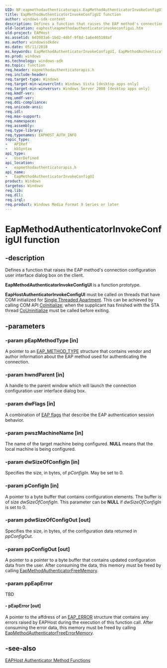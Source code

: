 ```yaml
---
UID: NF:eapmethodauthenticatorapis.EapMethodAuthenticatorInvokeConfigUI
title: EapMethodAuthenticatorInvokeConfigUI function
author: windows-sdk-content
description: Defines a function that raises the EAP method's connection configuration user interface dialog box on the client.
old-location: eaphost\eapmethodauthenticatorinvokeconfigui.htm
old-project: EAPHost
ms.assetid: 6d3083a6-1bd2-4dbf-9f8d-1a6e465188af
ms.author: windowssdkdev
ms.date: 05/11/2018
ms.keywords: EapMethodAuthenticatorInvokeConfigUI, EapMethodAuthenticatorInvokeConfigUI function [EAPHost], eaphost.eapmethodauthenticatorinvokeconfigui, eapmethodauthenticatorapis/EapMethodAuthenticatorInvokeConfigUI
ms.prod: windows
ms.technology: windows-sdk
ms.topic: function
req.header: eapmethodauthenticatorapis.h
req.include-header: 
req.target-type: Windows
req.target-min-winverclnt: Windows Vista [desktop apps only]
req.target-min-winversvr: Windows Server 2008 [desktop apps only]
req.kmdf-ver: 
req.umdf-ver: 
req.ddi-compliance: 
req.unicode-ansi: 
req.idl: 
req.max-support: 
req.namespace: 
req.assembly: 
req.type-library: 
req.typenames: EAPHOST_AUTH_INFO
topic_type:
-	APIRef
-	kbSyntax
api_type:
-	UserDefined
api_location:
-	eapmethodauthenticatorapis.h
api_name:
-	EapMethodAuthenticatorInvokeConfigUI
product: Windows
targetos: Windows
req.lib: 
req.dll: 
req.irql: 
req.product: Windows Media Format 9 Series or later
---
```


# EapMethodAuthenticatorInvokeConfigUI function


## -description


Defines a function that raises the EAP method's connection configuration user interface dialog box on the client.

<b>EapMethodAuthenticatorInvokeConfigUI</b> is a function prototype.

<b>EapHostAuthenticatorInvokeConfigUI</b> must be called on threads that have COM initialized for <a href="Http://go.microsoft.com/fwlink/p/?linkid=83881">Single Threaded Apartment</a>. This can be achieved by calling COM API <a href="_com_CoInitialize">CoInitialize</a>; when the supplicant has finished  with the STA thread <a href="_com_CoUninitialize">CoUninitialize</a> must be called before exiting.


## -parameters




### -param pEapMethodType [in]

A pointer to an <a href="https://msdn.microsoft.com/47702dd9-d9c2-4dd5-a12d-23a55b031d27">EAP_METHOD_TYPE</a> structure that contains vendor and author information about the EAP method used for authenticating the connection.


### -param hwndParent [in]

A handle to the parent window which will launch the connection configuration user interface dialog box.


### -param dwFlags [in]

A combination of <a href="https://msdn.microsoft.com/b6305349-3418-475e-8a37-2c06b399556e">EAP flags</a> that describe the  EAP authentication session behavior.


### -param pwszMachineName [in]

The name of the target machine being configured. <b>NULL</b> means that the local machine is being configured.


### -param dwSizeOfConfigIn [in]

Specifies the size, in bytes, of <i>pConfigIn</i>. May be set to 0.


### -param pConfigIn [in]

A pointer to a byte buffer that contains configuration elements. The buffer is of size <i>dwSizeOfConfigIn</i>. This parameter can be <b>NULL</b> if <i>dwSizeOfConfigIn</i> is set to 0. 



### -param pdwSizeOfConfigOut [out]

Specifies the size, in bytes, of the configuration data returned in <i>ppConfigOut</i>.


### -param ppConfigOut [out]

A pointer to a pointer to a byte buffer that contains updated configuration data from the user. After consuming the data, this memory must be freed by calling <a href="https://msdn.microsoft.com/9ec9f468-4589-4832-9f17-ddc0b64b88f1">EapMethodAuthenticatorFreeMemory</a>.


### -param ppEapError

TBD




#### - pEapError [out]

A pointer to the affdress of an <a href="https://msdn.microsoft.com/6af8cb67-da77-491a-98de-df10b6b7f46d">EAP_ERROR</a> structure that contains any errors raised by EAPHost during  the execution of this function call. After consuming the error data, this memory must be freed by calling <a href="https://msdn.microsoft.com/8fcf82d6-9809-4a28-a694-1f7494216f82">EapMethodAuthenticatorFreeErrorMemory</a>.


## -see-also




<a href="https://msdn.microsoft.com/319516ee-b21d-4375-8c90-e3abe0a457e8">EAPHost Authenticator Method Functions</a>
 

 

